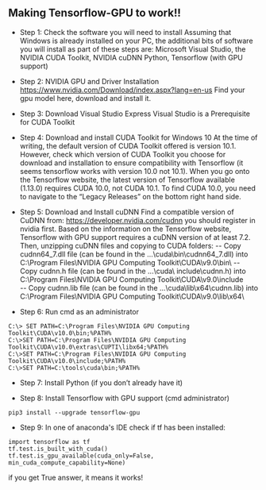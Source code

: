 ## Making Tensorflow-GPU to work!!
- Step 1: Check the software you will need to install
Assuming that Windows is already installed on your PC, the additional bits of software you will install as part of these steps are: Microsoft Visual Studio, the NVIDIA CUDA Toolkit, NVIDIA cuDNN
Python, Tensorflow (with GPU support)

- Step 2: NVIDIA GPU and Driver Installation
https://www.nvidia.com/Download/index.aspx?lang=en-us 
Find your gpu model here, download and install it. 


- Step 3: Download Visual Studio Express 
Visual Studio is a Prerequisite for CUDA Toolkit


- Step 4: Download and install CUDA Toolkit for Windows 10
At the time of writing, the default version of CUDA Toolkit offered is version 10.1. However, check which version of CUDA Toolkit you choose for download and installation to ensure compatibility with Tensorflow (it seems tensorflow works with version 10.0 not 10.1). When you go onto the Tensorflow website, the latest version of Tensorflow available (1.13.0) requires CUDA 10.0, not CUDA 10.1. To find CUDA 10.0, you need to navigate to the “Legacy Releases” on the bottom right hand side.

- Step 5: Download and Install cuDNN
Find a compatible version of CuDNN from: https://developer.nvidia.com/cudnn
you should register in nvidia first. Based on the information on the Tensorflow website, Tensorflow with GPU support requires a cuDNN version of at least 7.2. Then, unzipping cuDNN files and copying to CUDA folders: 
-- Copy cudnn64_7.dll file (can be found in the ...\cuda\bin\cudnn64_7.dll) into 
C:\Program Files\NVIDIA GPU Computing Toolkit\CUDA\v9.0\bin\ 
-- Copy cudnn.h file (can be found in the ...\cuda\ include\cudnn.h) into 
C:\Program Files\NVIDIA GPU Computing Toolkit\CUDA\v9.0\include\
-- Copy cudnn.lib file (can be found in the ...\cuda\lib\x64\cudnn.lib) into 
C:\Program Files\NVIDIA GPU Computing Toolkit\CUDA\v9.0\lib\x64\

- Step 6: Run cmd as an administrator
```
C:\> SET PATH=C:\Program Files\NVIDIA GPU Computing Toolkit\CUDA\v10.0\bin;%PATH%
C:\>SET PATH=C:\Program Files\NVIDIA GPU Computing Toolkit\CUDA\v10.0\extras\CUPTI\libx64;%PATH%
C:\>SET PATH=C:\Program Files\NVIDIA GPU Computing Toolkit\CUDA\v10.0\include;%PATH%
C:\>SET PATH=C:\tools\cuda\bin;%PATH%
```
- Step 7: Install Python (if you don’t already have it)

- Step 8: Install Tensorflow with GPU support (cmd administrator)
```
pip3 install --upgrade tensorflow-gpu
```

- Step 9: In one of anaconda's IDE check if tf has been installed:
```
import tensorflow as tf 
tf.test.is_built_with_cuda()
tf.test.is_gpu_available(cuda_only=False, min_cuda_compute_capability=None)
```
if you get True answer, it means it works!

